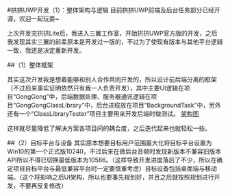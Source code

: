 #拱拱UWP开发（1）：整体架构与逻辑
目前拱拱UWP前端及后台任务部分已经开源，欢迎一起玩耍~

上次开发完拱拱Lite后，我进入三翼工作室，开始拱拱UWP官方版的开发，之后我发现其实三翼的前辈原本是开发过一版的，不过为了使现有版本与其他平台逻辑一致，我还是决定重新开发。

##（1）整体框架

其实这次开发我是想着能够和别人合作共同开发的，所以设计前后端分离的框架（不过后来事实证明依然只有我一人负责开发），其中主要UI逻辑在项目“GongGong”中，后端数据处理、服务器通讯逻辑在项目“GongGongClassLibrary”中，后台进程放在项目“BackgroundTask”中，另外还有一个“ClassLibraryTester”项目主要用来开发后端时做测试。
[架构图]()

这样就尽量降低了解决方案各项目间的耦合度，之后迭代起来也就轻松一些。

##（2）目标平台与设备
其实原本想要目标用户范围最大化将目标平台设置为Win10的第一个正式版10240，不过后来在做后台音频时发现新版本不兼容旧版本API所以不得已切换最低版本为10586。（这样导致开发进度落后了不少，所以在确定项目目标平台与最低兼容平台时一定要慎重考虑）目标设备包括桌面端与移动端。（这个将影响之后UI架构，所以也要事先规划好，并且之后就按照规划进行开发，不要再反复修改）

